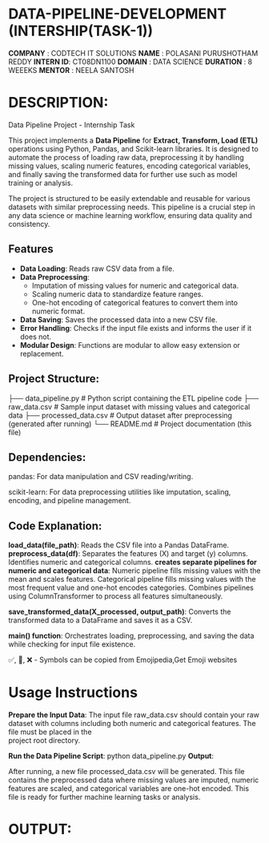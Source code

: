 # DATA-PIPELINE-DEVELOPMENT (INTERSHIP(TASK-1))

**COMPANY**  : CODTECH IT SOLUTIONS
**NAME**     : POLASANI PURUSHOTHAM REDDY
**INTERN ID**: CT08DN1100
**DOMAIN**   : DATA SCIENCE
**DURATION** : 8 WEEEKS
**MENTOR**   : NEELA SANTOSH



# DESCRIPTION:
  Data Pipeline Project - Internship Task

  This project implements a **Data Pipeline** for **Extract, Transform, Load (ETL)** operations using Python, Pandas, and Scikit-learn libraries. It is designed to   automate the process of loading raw data, preprocessing it by handling missing values, scaling numeric features, encoding categorical variables, and finally        saving the transformed data for further use such as model training or analysis.

The project is structured to be easily extendable and reusable for various datasets with similar preprocessing needs. This pipeline is a crucial step in any data science or machine learning workflow, ensuring data quality and consistency.

## Features

  - **Data Loading**: Reads raw CSV data from a file.
  - **Data Preprocessing**:
      - Imputation of missing values for numeric and categorical data.
      - Scaling numeric data to standardize feature ranges.
      - One-hot encoding of categorical features to convert them into numeric format.
  - **Data Saving**: Saves the processed data into a new CSV file.
  - **Error Handling**: Checks if the input file exists and informs the user if it does not.
  - **Modular Design**: Functions are modular to allow easy extension or replacement.
  


## Project Structure:

  ├── data_pipeline.py # Python script containing the ETL pipeline code
  ├── raw_data.csv # Sample input dataset with missing values and categorical data
  ├── processed_data.csv # Output dataset after preprocessing (generated after running)
  └── README.md # Project documentation (this file)

## Dependencies:
  pandas: For data manipulation and CSV reading/writing.

  scikit-learn: For data preprocessing utilities like imputation, scaling, encoding, and pipeline management. 

## Code Explanation:
  **load_data(file_path)**: Reads the CSV file into a Pandas DataFrame.
  **preprocess_data(df)**:
    Separates the features (X) and target (y) columns.
    Identifies numeric and categorical columns.
  **creates separate pipelines for numeric and categorical data**:
    Numeric pipeline fills missing values with the mean and scales features.
    Categorical pipeline fills missing values with the most frequent value and one-hot encodes categories.
    Combines pipelines using ColumnTransformer to process all features simultaneously.

  **save_transformed_data(X_processed, output_path)**: Converts the transformed data to a DataFrame and saves it as a CSV.

  **main() function**: Orchestrates loading, preprocessing, and saving the data while checking for input file existence.

✅, 🔄, ❌ - Symbols can be copied from Emojipedia,Get Emoji  websites


# Usage Instructions
  **Prepare the Input Data**:
    The input file raw_data.csv should contain your raw dataset with columns including both numeric and categorical features. The file must be placed in the        
    project root directory.

**Run the Data Pipeline Script**:
   python data_pipeline.py
**Output**:

  After running, a new file processed_data.csv will be generated. This file contains the preprocessed data where missing values are imputed, numeric features are     scaled, and categorical variables are one-hot encoded. This file is ready for further machine learning tasks or analysis.



# OUTPUT:




